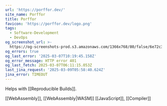 ```yaml
---
url: 'https://porffor.dev/'
site_name: Porffor
title: Porffor
favicon: 'https://porffor.dev/logo.png'
tags:
  - Software-Development
  - DevOps
og_screenshot_url: >-
  https://og-screenshots-prod.s3.amazonaws.com/1366x768/80/false/6e72c3d959b2de62eca1b9712d24dd4b1eb417270f70678c9f419bf640224bc0.jpeg
og_errors: true
og_last_error: '2025-03-07T10:19:45.158Z'
og_error_message: HTTP error 401
og_last_fetch: 2025-03-07T06:11:15.053Z
last_jina_request: '2025-03-09T05:58:40.624Z'
jina_error: TIMEOUT
---
```

Helps with [[Reproducible Builds]]. 

[[WebAssembly]], [[WebAssembly|WASM]]
[[JavaScript]], [[Compiler]]

